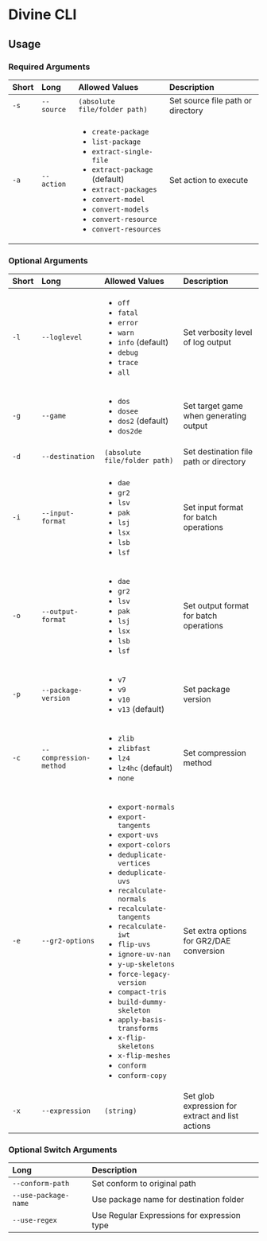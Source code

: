 <!-- TITLE: Divine CLI -->

# Divine CLI
## Usage

### Required Arguments

Short | Long | Allowed Values | Description
 :--- | :--- | :--- | :---
`-s` | `--source` | `(absolute file/folder path)` | Set source file path or directory
`-a` | `--action` | <ul><li>`create-package`<li>`list-package`<li>`extract-single-file`<li>`extract-package` (default)<li>`extract-packages`<li>`convert-model`<li>`convert-models`<li>`convert-resource`<li>`convert-resources`</ul> | Set action to execute

### Optional Arguments

Short | Long | Allowed Values | Description
:--- | :--- | :--- | :---
`-l` | `--loglevel` | <ul><li>`off`<li>`fatal`<li>`error`<li>`warn`<li>`info` (default)<li>`debug`<li>`trace`<li>`all`</ul> | Set verbosity level of log output
`-g` | `--game` | <ul><li>`dos`<li>`dosee`<li>`dos2` (default)<li>`dos2de`</ul> | Set target game when generating output
`-d` | `--destination` | `(absolute file/folder path)` | Set destination file path or directory
`-i` | `--input-format` | <ul><li>`dae`<li>`gr2`<li>`lsv`<li>`pak`<li>`lsj`<li>`lsx`<li>`lsb`<li>`lsf`</ul> | Set input format for batch operations
`-o` | `--output-format` | <ul><li>`dae`<li>`gr2`<li>`lsv`<li>`pak`<li>`lsj`<li>`lsx`<li>`lsb`<li>`lsf`</ul> | Set output format for batch operations
`-p` | `--package-version` | <ul><li>`v7`<li>`v9`<li>`v10`<li>`v13` (default)</ul> | Set package version
`-c` | `--compression-method` | <ul><li>`zlib`<li>`zlibfast`<li>`lz4`<li>`lz4hc` (default)<li>`none`</ul> | Set compression method
`-e` | `--gr2-options` | <ul><li>`export-normals`<li>`export-tangents`<li>`export-uvs`<li>`export-colors`<li>`deduplicate-vertices`<li>`deduplicate-uvs`<li>`recalculate-normals`<li>`recalculate-tangents`<li>`recalculate-iwt`<li>`flip-uvs`<li>`ignore-uv-nan`<li>`y-up-skeletons`<li>`force-legacy-version`<li>`compact-tris`<li>`build-dummy-skeleton`<li>`apply-basis-transforms`<li>`x-flip-skeletons`<li>`x-flip-meshes`<li>`conform`<li>`conform-copy`</ul> | Set extra options for GR2/DAE conversion
`-x` | `--expression` | `(string)` | Set glob expression for extract and list actions

### Optional Switch Arguments

Long | Description
:--- | :---
`--conform-path` | Set conform to original path
`--use-package-name` | Use package name for destination folder
`--use-regex` | Use Regular Expressions for expression type